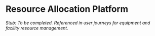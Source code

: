 # Resource Allocation Platform

_Stub: To be completed. Referenced in user journeys for equipment and facility resource management._
